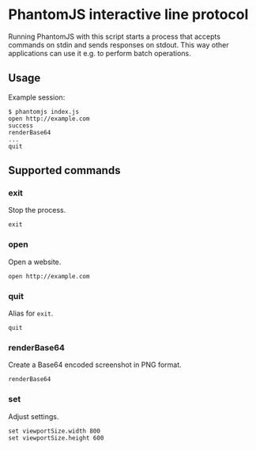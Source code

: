 # PhantomJS interactive line protocol

Running PhantomJS with this script starts a process that accepts commands on
stdin and sends responses on stdout.
This way other applications can use it e.g. to perform batch operations.

## Usage

Example session:

    $ phantomjs index.js
    open http://example.com
    success
    renderBase64
    ...
    quit

## Supported commands

### exit

Stop the process.

    exit

### open

Open a website.

    open http://example.com

### quit

Alias for `exit`.

    quit

### renderBase64

Create a Base64 encoded screenshot in PNG format.

    renderBase64

### set

Adjust settings.

    set viewportSize.width 800
    set viewportSize.height 600
